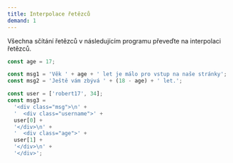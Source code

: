 ```yaml
---
title: Interpolace řetězců
demand: 1
---
```


Všechna sčítání řetězců v následujícím programu převeďte na interpolaci řetězců.

<!-- prettier-ignore -->
```js
const age = 17;

const msg1 = 'Věk ' + age + ' let je málo pro vstup na naše stránky';
const msg2 = 'Ještě vám zbývá ' + (18 - age) + ' let.';

const user = ['robert17', 34];
const msg3 =
  '<div class="msg">\n' +
  '  <div class="username">' +
  user[0] +
  '</div>\n' +
  '  <div class="age">' +
  user[1] +
  '</div>\n' +
  '</div>';
```
